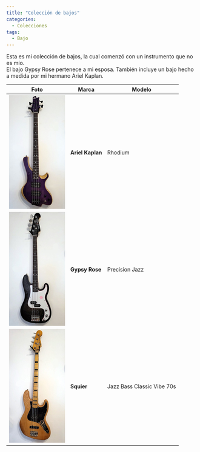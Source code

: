 ```yaml
---
title: "Colección de bajos"
categories:
  - Colecciones
tags:
  - Bajo
---
```


Esta es mi colección de bajos, la cual comenzó con un instrumento que no es mío.  
El bajo Gypsy Rose pertenece a mi esposa.
También incluye un bajo hecho a medida por mi hermano Ariel Kaplan.

| Foto                                                            | Marca            | Modelo                     |
| --------------------------------------------------------------- | ---------------- | -------------------------- |
| ![Guitarra](/assets/images/coleccion-bajos/ak.jpg)              | **Ariel Kaplan** | Rhodium                    |
| ![Guitarra](/assets/images/coleccion-bajos/gypsy-rose.jpg)      | **Gypsy Rose**   | Precision Jazz             |
| ![Guitarra](/assets/images/coleccion-bajos/squier-jazzbass.jpg) | **Squier**       | Jazz Bass Classic Vibe 70s |
